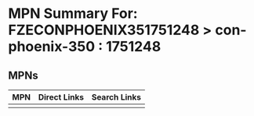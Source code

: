 



# MPN Summary For: FZECONPHOENIX351751248 > con-phoenix-350 : 1751248

## MPNs
  

|MPN|Direct Links|Search Links|
| :--- | :--- | :--- |
||||
